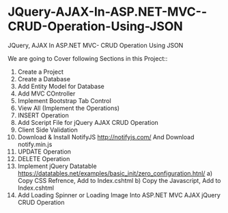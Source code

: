 # JQuery-AJAX-In-ASP.NET-MVC--CRUD-Operation-Using-JSON
JQuery, AJAX In ASP.NET MVC- CRUD Operation Using JSON

We are going to Cover following Sections in this Project::

1) Create a Project
2) Create a Database
3) Add Entity Model for Database
4) Add MVC COntroller
5) Implement Bootstrap Tab Control
6) View All (Implement the Operations)
7) INSERT Operation
8) Add Sceript File for jQuery AJAX CRUD Operation
9) Client Side Validation
10) Download & Install NotifyJS
http://notifyjs.com/
And Download notify.min.js
11) UPDATE Operation
12) DELETE Operation
13) Implement jQuery Datatable
https://datatables.net/examples/basic_init/zero_configuration.htnl/
a) Copy CSS Refrence, Add to Index.cshtml
b) Copy the Javascript, Add to Index.cshtml
14) Add Loading Spinner or Loading Image Into ASP.NET MVC AJAX jQuery CRUD Operation



